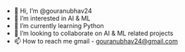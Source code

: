 - 👋 Hi, I’m @gouranubhav24
- 👀 I’m interested in AI & ML
- 🌱 I’m currently learning Python
- 💞️ I’m looking to collaborate on AI & ML related projects
- 📫 How to reach me gmail - gouranubhav24@gmail.com

<!---
gouranubhav24/gouranubhav24 is a ✨ special ✨ repository because its `README.md` (this file) appears on your GitHub profile.
You can click the Preview link to take a look at your changes.
--->
